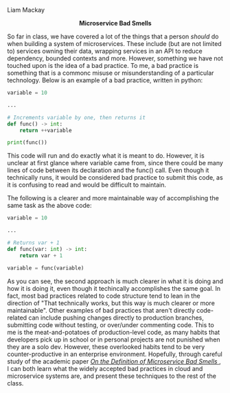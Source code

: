 Liam Mackay
<p align="center"><b>Microservice Bad Smells</b></p>

<p>
	So far in class, we have covered a lot of the things that a person <i>should</i> do when building a system of microservices. These include (but are not limited to) services owning their data,  wrapping services in an API to reduce dependency, bounded contexts and more. However, something we have not touched upon is the idea of a bad practice. To me, a bad practice is something that is a commonc misuse or misunderstanding of a particular technology. Below is an example of a bad practice, written in python:
</p>

```python
variable = 10

...

# Increments variable by one, then returns it
def func() -> int:
	return ++variable

print(func())
```

<p>
	This code will run and do exactly what it is meant to do. However, it is unclear at first glance where variable came from, since there could be many lines of code between its declaration and the func() call. Even though it technically runs, it would be considered bad practice to submit this code, as it is confusing to read and would be difficult to maintain.
</p>

<p>
	The following is a clearer and more maintainable way of accomplishing the same task as the above code:
</p>

```python
variable = 10

...

# Returns var + 1
def func(var: int) -> int:
	return var + 1

variable = func(variable)
```

<p>
As you can see, the second approach is much clearer in what it is doing and how it is doing it, even though it techincally accomplishes the same goal. In fact, most bad practices related to code structure tend to lean in the direction of "That technically works, but this way is much clearer or more maintainable". Other examples of bad practices that aren't directly code-related can include pushing changes directly to production branches, submitting code without testing, or over/under commenting code. This to me is the meat-and-potatoes of production-level code, as many habits that developers pick up in school or in personal projects are not punished when they are a solo dev. However, these overlooked habits tend to be very counter-productive in an enterprise environment. Hopefully, through careful study of the academic paper <a href="http://www.valentinalenarduzzi.it/papers/Paper_id24.pdf"> <i>On the Definition of Microservice Bad Smells</i> </a>, I can both learn what the widely accepted bad practices in cloud and microservice systems are, and present these techniques to the rest of the class.
</p>
